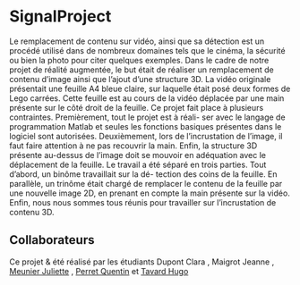 # SignalProject

Le remplacement de contenu sur vidéo, ainsi que sa détection est un procédé utilisé
dans de nombreux domaines tels que le cinéma, la sécurité ou bien la photo pour citer
quelques exemples. Dans le cadre de notre projet de réalité augmentée, le but était de
réaliser un remplacement de contenu d’image ainsi que l’ajout d’une structure 3D. La vidéo
originale présentait une feuille A4 bleue claire, sur laquelle était posé deux formes de Lego
carrées. Cette feuille est au cours de la vidéo déplacée par une main présente sur le côté
droit de la feuille.
Ce projet fait place à plusieurs contraintes. Premièrement, tout le projet est à réali-
ser avec le langage de programmation Matlab et seules les fonctions basiques présentes
dans le logiciel sont autorisées. Deuxièmement, lors de l’incrustation de l’image, il faut faire
attention à ne pas recouvrir la main. Enfin, la structure 3D présente au-dessus de l’image
doit se mouvoir en adéquation avec le déplacement de la feuille.
Le travail a été séparé en trois parties. Tout d’abord, un binôme travaillait sur la dé-
tection des coins de la feuille. En parallèle, un trinôme était chargé de remplacer le contenu
de la feuille par une nouvelle image 2D, en prenant en compte la main présente sur la vidéo.
Enfin, nous nous sommes tous réunis pour travailler sur l’incrustation de contenu 3D.

## Collaborateurs
Ce projet & été réalisé par les étudiants Dupont Clara , Maigrot Jeanne , [Meunier Juliette](https://github.com/juliettemnr) , [Perret Quentin](https://github.com/QuentinPerret) et [Tavard Hugo](https://github.com/Croquignoles)
